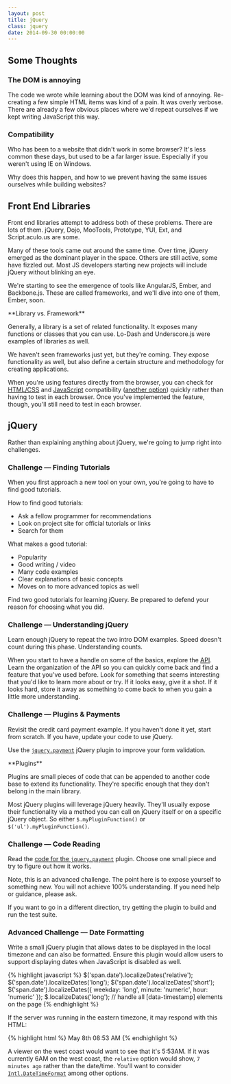 ```yaml
---
layout: post
title: jQuery
class: jquery
date: 2014-09-30 00:00:00
---
```


## Some Thoughts

### The DOM is annoying

The code we wrote while learning about the DOM was kind of annoying.
Re-creating a few simple HTML items was kind of a pain. It was overly verbose.
There are already a few obvious places where we'd repeat ourselves if we kept
writing JavaScript this way.

### Compatibility

Who has been to a website that didn't work in some browser? It's less common
these days, but used to be a far larger issue. Especially if you weren't using
IE on Windows.

Why does this happen, and how to we prevent having the same issues ourselves
while building websites?


## Front End Libraries

Front end libraries attempt to address both of these problems. There are lots
of them. jQuery, Dojo, MooTools, Prototype, YUI, Ext, and Script.aculo.us are
some.

Many of these tools came out around the same time. Over time, jQuery emerged as
the dominant player in the space. Others are still active, some have fizzled
out. Most JS developers starting new projects will include jQuery without
blinking an eye.

We're starting to see the emergence of tools like AngularJS, Ember, and
Backbone.js. These are called frameworks, and we'll dive into one of them,
Ember, soon.

<aside>
**Library vs. Framework**

Generally, a library is a set of related functionality. It exposes many
functions or classes that you can use. Lo-Dash and Underscore.js were examples
of libraries as well.

We haven't seen frameworks just yet, but they're coming. They expose
functionality as well, but also define a certain structure and methodology for
creating applications.
</aside>

When you're using features directly from the browser, you can check for
[HTML/CSS][caniuse] and [JavaScript][es5-compat] compatibility
([another option][qm-compat]) quickly rather than having to test in each
browser. Once you've implemented the feature, though, you'll still need to test
in each browser.


## jQuery

Rather than explaining anything about jQuery, we're going to jump right into
challenges.

### Challenge &mdash; Finding Tutorials

When you first approach a new tool on your own, you're going to have to find
good tutorials.

How to find good tutorials:

* Ask a fellow programmer for recommendations
* Look on project site for official tutorials or links
* Search for them

What makes a good tutorial:

* Popularity
* Good writing / video
* Many code examples
* Clear explanations of basic concepts
* Moves on to more advanced topics as well

Find two good tutorials for learning jQuery. Be prepared to defend your reason
for choosing what you did.


### Challenge &mdash; Understanding jQuery

Learn enough jQuery to repeat the two intro DOM examples. Speed doesn't count
during this phase. Understanding counts.

When you start to have a handle on some of the basics, explore the
[API][jq-api]. Learn the organization of the API so you can quickly come back
and find a feature that you've used before. Look for something that seems
interesting that you'd like to learn more about or try. If it looks easy, give
it a shot. If it looks hard, store it away as something to come back to when
you gain a little more understanding.


### Challenge &mdash; Plugins & Payments

Revisit the credit card payment example. If you haven't done it yet, start from
scratch. If you have, update your code to use jQuery.

Use the [`jquery.payment`][stripe-payment] jQuery plugin to improve your form
validation.

<aside>
**Plugins**

Plugins are small pieces of code that can be appended to another code base to
extend its functionality. They're specific enough that they don't belong in the
main library.

Most jQuery plugins will leverage jQuery heavily. They'll usually expose their
functionality via a method you can call on jQuery itself or on a specific
jQuery object. So either `$.myPluginFunction()` or
`$('ul').myPluginFunction()`.
</aside>


### Challenge &mdash; Code Reading

Read the [code for the `jquery.payment`][stripe-payment-src] plugin. Choose one
small piece and try to figure out how it works.

Note, this is an advanced challenge. The point here is to expose yourself to
something new. You will not achieve 100% understanding. If you need help or
guidance, please ask.

If you want to go in a different direction, try getting the plugin to build and
run the test suite.


### Advanced Challenge &mdash; Date Formatting

Write a small jQuery plugin that allows dates to be displayed in the local
timezone and can also be formatted. Ensure this plugin would allow users to
support displaying dates when JavaScript is disabled as well.

{% highlight javascript %}
$('span.date').localizeDates('relative');
$('span.date').localizeDates('long');
$('span.date').localizeDates('short');
$('span.date').localizeDates({ weekday: 'long', minute: 'numeric', hour: 'numeric' });
$.localizeDates('long'); // handle all [data-timestamp] elements on the page
{% endhighlight %}

If the server was running in the eastern timezone, it may respond with this
HTML:

{% highlight html %}
<span class="date" data-timestamp="1399553615090">May 8th 08:53 AM</span>
{% endhighlight %}

A viewer on the west coast would want to see that it's 5:53AM. If it was
currently 6AM on the west coast, the `relative` option would show,
`7 minutes ago` rather than the date/time. You'll want to consider
[`Intl.DateTimeFormat`][mdn-dateTimeFormat] among other options.


[caniuse]: http://caniuse.com
[es5-compat]: http://kangax.github.io/es5-compat-table/
[qm-compat]: http://www.quirksmode.org/compatibility.html

[stripe-payment]: https://github.com/stripe/jquery.payment
[stripe-payment-src]: https://github.com/stripe/jquery.payment/blob/master/src/jquery.payment.coffee
[jq-api]: http://api.jquery.com
[mdn-dateTimeFormat]: https://developer.mozilla.org/en-US/docs/Web/JavaScript/Reference/Global_Objects/DateTimeFormat
[mdn-toLocaleString]: https://developer.mozilla.org/en-US/docs/Web/JavaScript/Reference/Global_Objects/Date/toLocaleString
